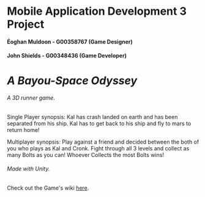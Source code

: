 # Mobile Application Development 3 Project

#### Éoghan Muldoon - G00358767 (Game Designer)
#### John Shields - G00348436 (Game Developer)

# *A Bayou-Space Odyssey*
###### A 3D runner game.

Single Player synopsis: Kal has crash landed on earth and has been separated from his ship.
Kal has to get back to his ship and fly to mars to return home!

Multiplayer synopsis: Play against a friend and decided between the both of you who plays as Kal and Cronk. 
Fight through all 3 levels and collect as many Bolts as you can! Whoever Collects the most Bolts wins!

###### Made with Unity.

Check out the Game's wiki [here](https://github.com/johnshields/MAD_3_Game/wiki).
